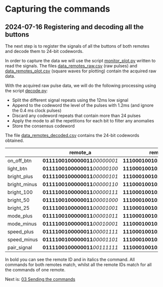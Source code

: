 # Capturing the commands
## 2024-07-16 Registering and decoding all the buttons
The next step is to register the signals of all the buttons of both remotes and decode them to 24-bit codewords.

In order to capture the data we will use the script [monitor_plot.py](/01-Reading_the_signal/monitor_plot.py) written to read the signals. The files [data_remotes_raw.csv](/02_Capturing_the_commands/data_remotes_raw.csv) (raw pulses) and [data_remotes_plot.csv](/02_Capturing_the_commands/data_remotes_plot.csv) (square waves for plotting) contain the acquired raw data.

With the acquired raw pulse data, we will do the following processing using the script [decode.py](/02_Capturing_the_commands/decode.py):
 - Split the different signal repeats using the 12ms low signal
 - Append to the codeword the level of the pulses with 1.2ms (and ignore the 0.4 ms clock pulses)
 - Discard any codeword repeats that contain more than 24 pulses
 - Apply the mode to all the repetitions for each bit to filter any anomalies
 - Store the consensus codeword

 The file [data_remotes_decoded.csv](/02_Capturing_the_commands/data_remotes_decoded.csv) contains the 24-bit codewords obtained.

|              | remote_a                       | remote_b                       |
|--------------|--------------------------------|--------------------------------|
| on_off_btn   | **0111100100000011**_00000001_ | **1110001001010100**_00000001_ |
| light_btn    | **0111100100000011**_00000100_ | **1110001001010100**_00000100_ |
| bright_plus  | **0111100100000011**_00000101_ | **1110001001010100**_00000101_ |
| bright_minus | **0111100100000011**_00000110_ | **1110001001010100**_00000110_ |
| bright_100   | **0111100100000011**_00000111_ | **1110001001010100**_00000111_ |
| bright_50    | **0111100100000011**_00001000_ | **1110001001010100**_00001000_ |
| bright_25    | **0111100100000011**_00001001_ | **1110001001010100**_00001001_ |
| mode_plus    | **0111100100000011**_00001011_ | **1110001001010100**_00001011_ |
| mode_minus   | **0111100100000011**_00010001_ | **1110001001010100**_00010001_ |
| speed_plus   | **0111100100000011**_00001111_ | **1110001001010100**_00001111_ |
| speed_minus  | **0111100100000011**_00001101_ | **1110001001010100**_00001101_ |
| pair_signal  | **0111100100000011**_00111111_ | **1110001001010100**_00111111_ |

In bold you can see the remote ID and in italics the command. All commands for both remotes match, whilst all the remote IDs match for all the commands of one remote.

Next is:  [03 Sending the commands](/03_Sending_the_commands)
